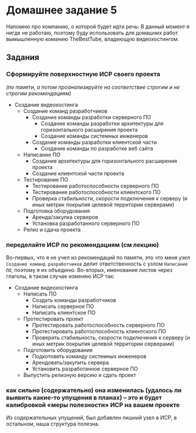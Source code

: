 # Домашнее задание 5

Напомню про компанию, о которой будет идти речь: В данный момент я нигде не работаю, поэтому буду использовать для домашних работ вымышленную команию TheBestTube, владеющую видеохостингом.

## Задания

### Сформируйте поверхностную ИСР своего проекта

*(по памяти, а потом проанализируйте на соответствие строгим и не строгим рекомендациям)*

* Создание видеохостинга
  * Создание команд разработчиков
    * Создание команды разработки серверного ПО
      * Создание команды разработки архитектуры для горизонтального расширения проекта
      * Создание команды системных инженеров
    * Создание команды разработки клиентской части
      * Создание команды по разработке веб сайта
  * Написание ПО
    * Создание архитектуры для горизонтального расширения проекта
    * Создание клиентской части проекта
  * Тестирование ПО
    * Тестирование работоспособности серверного ПО
    * Тестирование работоспособности клиентского ПО
    * Проверка стабильности, скорости подключения к серверу (и иных метрик покрытия целевой территории серверами)
  * Подготовка оборудования
    * Аренда/закупка серверов
    * Установка разработанного серверного ПО
  * Релиз и сдача проекта  

### переделайте ИСР по рекомендациям (см лекцию)

Во-первых, что я не учел из рекомендаций по памяти, это что меня узел `Создание команд разработчиков` делит ответственность с узлом `Написание ПО`, поэтому я их объединю. Во-вторых, именование листов через глаголы, в таком случае изменяю ИСР так:

* Создание видеохостинга
  * Написать ПО
    * Создать команды разработчиков
    * Написать серверное ПО
    * Написать клиентское ПО
  * Протестировать проект
    * Протестировать работоспособность серверного ПО
    * Протестировать работоспособность клиентского ПО
    * Проверить стабильность, скорости подключения к серверу (и иных метрик покрытия целевой территории серверами)
  * Подготовить оборудования
    * Подкотовить команду системных инженеров
    * Арендовать/закупить сервера
    * Установить разработанное серверное ПО
  * Выпустить релизную версию и сдать проект

### как сильно (содержательно) она изменилась (удалось ли выявить какие-то упущения в планах) – это и будет калибровкой «меры полезности» ИСР на вашем проекте

Из содержательных упущений, был добавлен лишний узел в ИСР, в остальном, наша структура полезна.
